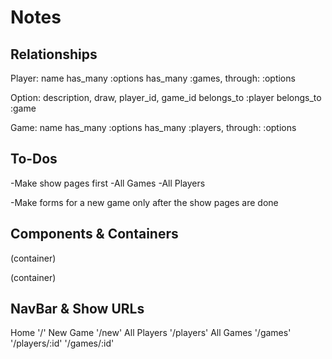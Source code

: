 Notes
=============


Relationships
-------------
Player: name
has_many :options
has_many :games, through: :options

Option: description, draw, player_id, game_id
belongs_to :player
belongs_to :game

Game: name
has_many :options
has_many :players, through: :options


To-Dos
-----------
-Make show pages first
  -All Games
  -All Players

-Make forms for a new game only after the show pages are done


Components & Containers
-----------------------
</Players> (container)
</PlayerCard>
</PlayerShow>

</Games>  (container)
</GameCard>
</GameShow>

</OptionCard>
</NewGame>


NavBar & Show URLs
-------------------
Home          '/'
New Game      '/new'
All Players   '/players'
All Games     '/games'
</PlayerShow> '/players/:id'
</GameShow>   '/games/:id'
